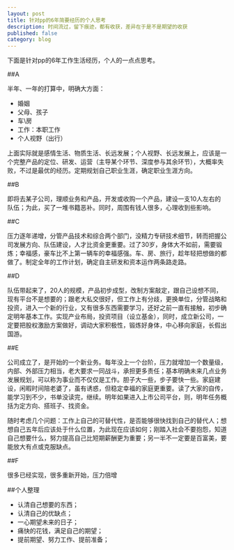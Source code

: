 ```yaml
---
layout: post
title: 针对pp的6年简要经历的个人思考
description: 时间流过，留下痕迹，都有收获，差异在于是不是期望的收获
published: false
category: blog
---
```


下面是针对pp的6年工作生活经历，个人的一点点思考。

##A

半年、一年的打算中，明确大方面：

* 婚姻
* 父母、孩子
* 车\房
* 工作：本职工作
* 个人视野（出行）

上面实际就是感情生活、物质生活、长远发展；个人视野、长远发展上，应该是一个完整产品的定位、研发、运营（主导某个环节、深度参与其余环节），大概率失败，不过是最优的经历。定期规划自己职业生涯，确定职业生涯方向。

##B

即将去某子公司，理顺业务和产品，开发或收购一个产品，建设一支10人左右的队伍；为此，买了一堆书籍恶补。同时，周围有钱人很多，心理收到些影响。

##C

压力逐年递增，分管产品技术和综合两个部门，没精力专研技术细节，转而把握公司发展方向、队伍建设，人才比资金更重要。过了30岁，身体大不如前，需要锻炼；幸福感，豪车比不上第一辆车的幸福感强。车、房、旅行，趁年轻把想做的都做了。制定全年的工作计划，确定自主研发和资本运作两条路走路。

##D

队伍带起来了，20人的规模，产品初步成型，改制方案敲定，跟自己设想不同，现有平台不是想要的；跟老大私交很好，但工作上有分歧，更换单位，分管战略和投资，进入一个新的行业，又有很多东西需要学习，还好之前一直有接触，初步确定明年基本工作。实现产业布局，投资项目（设立基金），同时，成立新公司，一定要把股权激励方案做好，调动大家积极性，锻炼好身体，中心移向家庭，长假出国游。

##E

公司成立了，是开始的一个新业务。每年没上一个台阶，压力就增加一个数量级，内部、外部压力相当，老大要求一同战斗，承担更多责任；基本明确未来几点业务发展规划，可以称为事业而不仅仅是工作。胆子大一些，步子要快一些。家庭建设，闲暇时间陪老婆了，虽有诱惑，但稳定幸福的家庭更重要。读了大家的自传，能学习到不少，书单没读完，继续。明年如果进入上市公司平台，则，明年任务概括为定方向、搭班子、找资金。

随时考虑几个问题：工作上自己的可替代性，是否能够很快找到自己的替代人；想想自己五年后应该处于什么位置，为此现在应该如何；刚踏入社会不要抱怨，知道自己想要什么，努力提高自己比短期薪酬更为重要；另一半不一定要是百富美，要能放大有点或克服缺点。


##F

很多已经实现，很多重新开始，压力倍增



##个人整理

* 认清自己想要的东西；
* 认清自己的优缺点；
* 一心期望未来的日子；
* 痛快的花钱，满足自己的期望；
* 提前期望、努力工作、提前准备；








[NingG]:    http://ningg.github.com  "NingG"
[pp]:		http://bbs.byr.cn/#!article/WorkLife/979471
